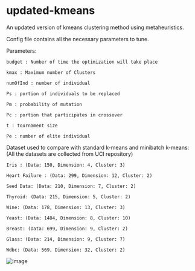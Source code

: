 # updated-kmeans
An updated version of kmeans clustering method using metaheuristics. 

Config file contains all the necessary parameters to tune. 

Parameters: 

    budget : Number of time the optimization will take place
    
    kmax : Maximum number of Clusters
    
    numOfInd : number of individual
    
    Ps : portion of individuals to be replaced
    
    Pm : probability of mutation 
    
    Pc : portion that participates in crossover
    
    t : tournament size
    
    Pe : number of elite individual

Dataset used to compare with standard k-means and minibatch k-means: (All the datasets are collected from UCI repository) 
   
    Iris : (Data: 150, Dimension: 4, Cluster: 3) 
   
    Heart Failure : (Data: 299, Dimension: 12, Cluster: 2)
   
    Seed Data: (Data: 210, Dimension: 7, Cluster: 2)
   
    Thyroid: (Data: 215, Dimension: 5, Cluster: 2)
   
    Wine: (Data: 178, Dimension: 13, Cluster: 3)
   
    Yeast: (Data: 1484, Dimension: 8, Cluster: 10)
   
    Breast: (Data: 699, Dimension: 9, Cluster: 2)
   
    Glass: (Data: 214, Dimension: 9, Cluster: 7)
      
    Wdbc: (Data: 569, Dimension: 32, Cluster: 2)



  ![image](https://user-images.githubusercontent.com/24270121/124288133-a66f5180-db72-11eb-97d5-1f5a6f4c26fa.png)

